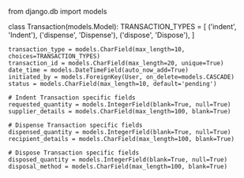 from django.db import models

class Transaction(models.Model):
    TRANSACTION_TYPES = [
        ('indent', 'Indent'),
        ('dispense', 'Dispense'),
        ('dispose', 'Dispose'),
    ]
    
    transaction_type = models.CharField(max_length=10, choices=TRANSACTION_TYPES)
    transaction_id = models.CharField(max_length=20, unique=True)
    date_time = models.DateTimeField(auto_now_add=True)
    initiated_by = models.ForeignKey(User, on_delete=models.CASCADE)
    status = models.CharField(max_length=10, default='pending')
    
    # Indent Transaction specific fields
    requested_quantity = models.IntegerField(blank=True, null=True)
    supplier_details = models.CharField(max_length=100, blank=True)
    
    # Dispense Transaction specific fields
    dispensed_quantity = models.IntegerField(blank=True, null=True)
    recipient_details = models.CharField(max_length=100, blank=True)
    
    # Dispose Transaction specific fields
    disposed_quantity = models.IntegerField(blank=True, null=True)
    disposal_method = models.CharField(max_length=100, blank=True)
